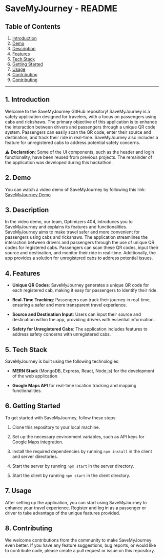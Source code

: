 # SaveMyJourney - README

## Table of Contents

1. [Introduction](#introduction)
2. [Demo](#demo)
3. [Description](#description)
4. [Features](#features)
5. [Tech Stack](#tech-stack)
6. [Getting Started](#getting-started)
7. [Usage](#usage)
8. [Contributing](#contributing)
9. [Contributing](#contributing)

---

## 1. Introduction

Welcome to the SaveMyJourney GitHub repository! SaveMyJourney is a safety application designed for travelers, with a focus on passengers using cabs and rickshaws. The primary objective of this application is to enhance the interaction between drivers and passengers through a unique QR code system. Passengers can easily scan the QR code, enter their source and destination, and track their ride in real-time. SaveMyJourney also includes a feature for unregistered cabs to address potential safety concerns.

⚠️ **Declaration**: Some of the UI components, such as the header and login functionality, have been reused from previous projects. The remainder of the application was developed during this hackathon.

## 2. Demo

You can watch a video demo of SaveMyJourney by following this link: [SaveMyJourney Demo](https://www.loom.com/share/7caca518f59045b19abf4ab4b8c7a24e?sid=983b2eef-5320-46dc-85b0-4361421a091b)

## 3. Description

In the video demo, our team, Optimizers 404, introduces you to SaveMyJourney and explains its features and functionalities. SaveMyJourney aims to make travel safer and more convenient for passengers using cabs and rickshaws. The application streamlines the interaction between drivers and passengers through the use of unique QR codes for registered cabs. Passengers can scan these QR codes, input their source and destination, and monitor their ride in real-time. Additionally, the app provides a solution for unregistered cabs to address potential issues.

## 4. Features

- **Unique QR Codes**: SaveMyJourney generates a unique QR code for each registered cab, making it easy for passengers to identify their ride.

- **Real-Time Tracking**: Passengers can track their journey in real-time, ensuring a safer and more transparent travel experience.

- **Source and Destination Input**: Users can input their source and destination within the app, providing drivers with essential information.

- **Safety for Unregistered Cabs**: The application includes features to address safety concerns with unregistered cabs.

## 5. Tech Stack

SaveMyJourney is built using the following technologies:

- **MERN Stack** (MongoDB, Express, React, Node.js) for the development of the web application.

- **Google Maps API** for real-time location tracking and mapping functionalities.

## 6. Getting Started

To get started with SaveMyJourney, follow these steps:

1. Clone this repository to your local machine.

2. Set up the necessary environment variables, such as API keys for Google Maps integration.

3. Install the required dependencies by running `npm install` in the client and server directories.

4. Start the server by running `npm start` in the server directory.

5. Start the client by running `npm start` in the client directory.

## 7. Usage

After setting up the application, you can start using SaveMyJourney to enhance your travel experience. Register and log in as a passenger or driver to take advantage of the unique features provided.

## 8. Contributing

We welcome contributions from the community to make SaveMyJourney even better. If you have any feature suggestions, bug reports, or would like to contribute code, please create a pull request or issue on this repository.
